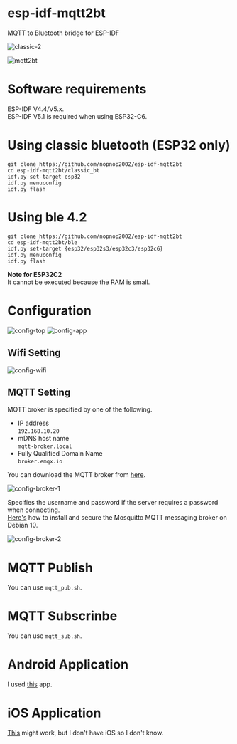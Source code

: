 # esp-idf-mqtt2bt
MQTT to Bluetooth bridge for ESP-IDF

![classic-2](https://github.com/nopnop2002/esp-idf-mqtt2bt/assets/6020549/30d65ad1-6ba6-4930-9acd-2b69cf9c87ef)

![mqtt2bt](https://github.com/nopnop2002/esp-idf-mqtt2bt/assets/6020549/4d03b755-c338-44d0-a8a7-31bb6f9299d9)

# Software requirements
ESP-IDF V4.4/V5.x.   
ESP-IDF V5.1 is required when using ESP32-C6.   


# Using classic bluetooth (ESP32 only)

```
git clone https://github.com/nopnop2002/esp-idf-mqtt2bt
cd esp-idf-mqtt2bt/classic_bt
idf.py set-target esp32
idf.py menuconfig
idf.py flash
```


# Using ble 4.2

```
git clone https://github.com/nopnop2002/esp-idf-mqtt2bt
cd esp-idf-mqtt2bt/ble
idf.py set-target {esp32/esp32s3/esp32c3/esp32c6}
idf.py menuconfig
idf.py flash
```

__Note for ESP32C2__   
It cannot be executed because the RAM is small.


# Configuration
![config-top](https://github.com/nopnop2002/esp-idf-mqtt2bt/assets/6020549/5d10c7ca-473d-4d06-8a5b-c436691c9fb5)
![config-app](https://github.com/nopnop2002/esp-idf-mqtt2bt/assets/6020549/758fc8e0-929a-47fa-8183-b8f1b12b1c5b)

## Wifi Setting
![config-wifi](https://github.com/nopnop2002/esp-idf-mqtt2bt/assets/6020549/91bd776e-32ad-4873-8ace-d7d7d0cde445)

## MQTT Setting
MQTT broker is specified by one of the following.
- IP address   
 ```192.168.10.20```   
- mDNS host name   
 ```mqtt-broker.local```   
- Fully Qualified Domain Name   
 ```broker.emqx.io```

You can download the MQTT broker from [here](https://github.com/nopnop2002/esp-idf-mqtt-broker).   

![config-broker-1](https://github.com/nopnop2002/esp-idf-mqtt2bt/assets/6020549/527f1b35-56f4-4a48-aaba-3771535c88cf)

Specifies the username and password if the server requires a password when connecting.   
[Here's](https://www.digitalocean.com/community/tutorials/how-to-install-and-secure-the-mosquitto-mqtt-messaging-broker-on-debian-10) how to install and secure the Mosquitto MQTT messaging broker on Debian 10.   

![config-broker-2](https://github.com/nopnop2002/esp-idf-mqtt2bt/assets/6020549/7593b28f-d777-4e14-99cb-5feea4936aa4)

# MQTT Publish
You can use ```mqtt_pub.sh```.

# MQTT Subscrinbe
You can use ```mqtt_sub.sh```.

# Android Application   
I used [this](https://play.google.com/store/apps/details?id=de.kai_morich.serial_bluetooth_terminal) app.   


# iOS Application   
[This](https://apps.apple.com/jp/app/bluetooth-v2-1-spp-setup/id6449416841) might work, but I don't have iOS so I don't know.   

